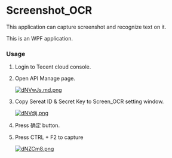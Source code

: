 # Screenshot_OCR
This application can capture screenshot and recognize text on it.

This is an WPF application. 



### Usage

1. Login to Tecent cloud console.

2. Open API Manage page. 

   [![dNVwJs.md.png](https://s1.ax1x.com/2020/08/21/dNVwJs.md.png)](https://imgchr.com/i/dNVwJs)

3. Copy Sereat ID & Secret Key to Screen_OCR setting window.

    [![dNVdij.png](https://s1.ax1x.com/2020/08/21/dNVdij.png)](https://imgchr.com/i/dNVdij)

4. Press 确定 button.

5. Press CTRL + F2 to capture

    [![dNZCm8.png](https://s1.ax1x.com/2020/08/21/dNZCm8.png)](https://imgchr.com/i/dNZCm8)

